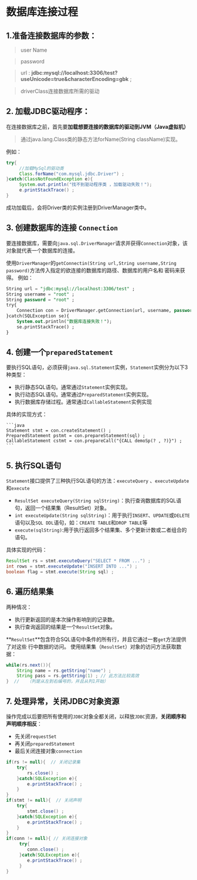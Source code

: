 # 数据库连接过程

## 1.准备连接数据库的参数：

> user Name

> password

> url  :  **jdbc:mysql://localhost:3306/test?useUnicode=true&characterEncoding=gbk** ;  

> driverClass连接数据库所需的驱动



## 2. 加载JDBC驱动程序：

在连接数据库之前，首先要**加载想要连接的数据库的驱动到JVM（Java虚拟机）**

> 通过java.lang.Class类的静态方法forName(String className)实现。   

例如：  

```Java
try{  
  	 //加载MySql的驱动类  
 	 Class.forName("com.mysql.jdbc.Driver") ;  
}catch(ClassNotFoundException e){  
 	 System.out.println("找不到驱动程序类 ，加载驱动失败！");  
  	 e.printStackTrace() ;  
}  

```



成功加载后，会将Driver类的实例注册到DriverManager类中。  

## 3. 创建数据库的连接  `Connection`

要连接数据库，需要向`java.sql.DriverManager`请求并获得`Connection`对象，该对象就代表一个数据库的连接。 

使用`DriverManager`的`getConnectin(String url,String username,String password)`方法传入指定的欲连接的数据库的路径、数据库的用户名和 密码来获得。
 例如：  

```   sql
String url = "jdbc:mysql://localhost:3306/test" ;   
String username = "root" ;  
String password = "root" ;  
try{  
  	Connection con = DriverManager.getConnection(url, username, password) ;  
}catch(SQLException se){  
  	System.out.println("数据库连接失败！");  
 	se.printStackTrace() ;  
}  
```



## 4. 创建一个`preparedStatement`

要执行SQL语句，必须获得`java.sql.Statement`实例，`Statement`实例分为以下3种类型：  

- 执行静态SQL语句。通常通过`Statement`实例实现。 
- 执行动态SQL语句。通常通过`PreparedStatement`实例实现。
- 执行数据库存储过程。通常通过`CallableStatement`实例实现



具体的实现方式：  

    ```java
    Statement stmt = con.createStatement() ;  
    PreparedStatement pstmt = con.prepareStatement(sql) ;  
    CallableStatement cstmt = con.prepareCall("{CALL demoSp(? , ?)}") ;  
    ```



## 5. 执行SQL语句 

 `Statement`接口提供了三种执行SQL语句的方法：`executeQuery` 、`executeUpdate`   和`execute`  

- `ResultSet executeQuery(String sqlString)`：执行查询数据库的SQL语句，返回一个结果集（ResultSet）对象。 
- `int executeUpdate(String sqlString)`：用于执行`INSERT`、`UPDATE`或`DELETE`语句以及`SQL DDL`语句，如：`CREATE TABLE`和`DROP TABLE`等  
- `execute(sqlString)`:用于执行返回多个结果集、多个更新计数或二者组合的语句。  



具体实现的代码：  

```java
ResultSet rs = stmt.executeQuery("SELECT * FROM ...") ;  
int rows = stmt.executeUpdate("INSERT INTO ...") ;  
boolean flag = stmt.execute(String sql) ;  
```



## 6. 遍历结果集

两种情况：  

- 执行更新返回的是本次操作影响到的记录数。 
- 执行查询返回的结果是一个`ResultSet`对象。 



**`ResultSet`**包含符合SQL语句中条件的所有行，并且它通过一套`get`方法提供了对这些 行中数据的访问。  使用结果集（`ResultSet`）对象的访问方法获取数据： 

``` java
while(rs.next()){  
	String name = rs.getString("name") ;  
	String pass = rs.getString(1) ; // 此方法比较高效  
}  //   （列是从左到右编号的，并且从列1开始）  
```





## 7. 处理异常，关闭JDBC对象资源

操作完成以后要把所有使用的`JDBC`对象全都关闭，以释放`JDBC`资源，**关闭顺序和声明顺序相反**：  

- 先关闭`requestSet  `
- 再关闭`preparedStatement ` 
- 最后关闭连接对象`connection ` 

```java
if(rs != null){  // 关闭记录集  
    try{  
      	rs.close() ;  
    }catch(SQLException e){  
      	e.printStackTrace() ;  
    }  
}  
if(stmt != null){  // 关闭声明  
    try{  
        stmt.close() ;  
    }catch(SQLException e){  
      	e.printStackTrace() ;  
	}  
}  
if(conn != null){ // 关闭连接对象  
     try{  
     	conn.close() ;  
     }catch(SQLException e){  
      	e.printStackTrace() ;  
     }  
} 
```



